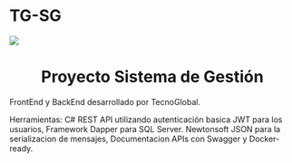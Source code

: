 # TG-SG
<p align="left">
   <img src="https://img.shields.io/badge/STATUS-EN%20DESAROLLO-green">
</p>
<h1 align="center"> Proyecto Sistema de Gestión </h1>

FrontEnd y BackEnd desarrollado por TecnoGlobal.

Herramientas:
C# REST API utilizando autenticación basica JWT para los usuarios,
Framework Dapper para SQL Server.
Newtonsoft JSON para la serializacion de mensajes,
Documentacion APIs con Swagger y Docker-ready.
